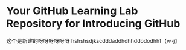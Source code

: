 # Your GitHub Learning Lab Repository for Introducing GitHub

这个是新建的呀呀呀呀呀呀 hshshsdjkscdddaddhdhhddododhhf【w-j】
